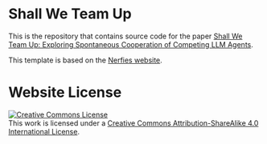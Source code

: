 # Shall We Team Up

This is the repository that contains source code for the paper [Shall We Team Up: Exploring Spontaneous Cooperation of Competing LLM Agents](https://shallweteamup.github.io/).

This template is based on the [Nerfies website](https://nerfies.github.io).


# Website License
<a rel="license" href="http://creativecommons.org/licenses/by-sa/4.0/"><img alt="Creative Commons License" style="border-width:0" src="https://i.creativecommons.org/l/by-sa/4.0/88x31.png" /></a><br />This work is licensed under a <a rel="license" href="http://creativecommons.org/licenses/by-sa/4.0/">Creative Commons Attribution-ShareAlike 4.0 International License</a>.
